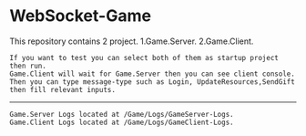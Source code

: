 # WebSocket-Game

This repository contains 2 project. 
    1.Game.Server. 
    2.Game.Client.

    If you want to test you can select both of them as startup project then run.
    Game.Client will wait for Game.Server then you can see client console.
    Then you can type message-type such as Login, UpdateResources,SendGift then fill relevant inputs.

  ----------------------------------------------------------------------------------------------
    Game.Server Logs located at /Game/Logs/GameServer-Logs.
    Game.Client Logs located at /Game/Logs/GameClient-Logs.
